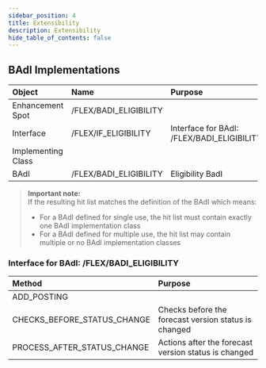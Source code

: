 ```yaml
---
sidebar_position: 4
title: Extensibility
description: Extensibility
hide_table_of_contents: false
---
```


## BAdI Implementations

| Object | Name | Purpose  |    
|:---|:---|:---|
| Enhancement Spot | /FLEX/BADI_ELIGIBILITY | 
| Interface | /FLEX/IF_ELIGIBILITY | Interface for BAdI: /FLEX/BADI_ELIGIBILITY |
| Implementing Class |  |
| BAdI | /FLEX/BADI_ELIGIBILITY | Eligibility BadI |

> **Important note:**  
> If the resulting hit list matches the definition of the BAdI which means:  
> - For a BAdI defined for single use, the hit list must contain exactly one BAdI implementation class
> - For a BAdI defined for multiple use, the hit list may contain multiple or no BAdI implementation classes

### Interface for BAdI: /FLEX/BADI_ELIGIBILITY

| Method | Purpose  |    
|:---|:---|
| ADD_POSTING | |
| CHECKS_BEFORE_STATUS_CHANGE | Checks before the forecast version status is changed | 
| PROCESS_AFTER_STATUS_CHANGE | Actions after the forecast version status is changed |